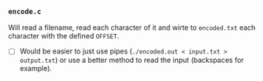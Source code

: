 ### `encode.c`
Will read a filename, read each character of it and wirte to `encoded.txt` each character with the defined `OFFSET`.
- [ ] Would be easier to just use pipes (`./encoded.out < input.txt > output.txt`) or use a better method to read the input (backspaces for example).
